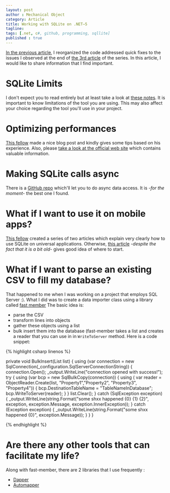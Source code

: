 ```yaml
---
layout: post
author : Mechanical Object
category: Article
title: Working with SQLite on .NET–5
tagline: 
tags: [.net, c#, github, programming, sqllite]
published : true
---
```

[In the previous article](http://blog.mechanicalobject.com/2015/01/09/working-with-sqlite-on-net-4), I reorganized the code addressed quick fixes to the issues I observed at the end of [the 3rd article](http://blog.mechanicalobject.com/2015/01/09/working-with-sqlite-on-net-3) of the series. In this article, I would like to share information that I find important.

<!--more-->

# SQLite Limits

I don't expect you to read entirely but at least take a look at <a href="https://www.sqlite.org/limits.html" target="_blank">these notes</a>. 
It is important to know limitations of the tool you are using. This may also affect your choice regarding the tool you'll use in your project.

# Optimizing performances

<a href="http://blog.thomasbandt.de/39/2433/de/blog/performance-optimization-of-sqlite-on-ios-with-xamarin.html" target="_blank">This fellow</a> 
made a nice blog post and kindly gives some tips based on his experience. Also, please 
<a href="https://www.sqlite.org/cvstrac/wiki?p=PerformanceTuning" target="_blank">take a look at the official web site</a>
which contains valuable information.

# Making SQLite calls async

There is a <a href="https://github.com/praeclarum/sqlite-net" target="_blank">GitHub repo</a> which'll let you to do async data access. It is _-for the moment-_ the best one I found.

# What if I want to use it on mobile apps?

<a href="http://blog.tpcware.com/2014/05/universal-app-with-sqlite-part-1/" target="_blank">This fellow</a>
created a series of two articles which explain very clearly how to use SQLite on universal applications. Otherwise, 
<a href="http://blogs.msdn.com/b/robertgreen/archive/2012/11/13/using-sqlite-in-windows-store-apps.aspx" target="_blank">this article</a>
_-despite the fact that it is a bit old-_ gives good idea of where to start.

# What if I want to parse an existing CSV to fill my database?

That happened to me when I was working on a project that employs SQL Server :). What I did was to create a data importer class using a library called 
<a href="https://code.google.com/p/fast-member/" target="_blank">fast member</a>
The basic idea is:

*   parse the CSV
*   transform lines into objects
*   gather these objects using a list
*   bulk insert them into the database (fast-member takes a list and creates a reader that you can use in in `WriteToServer` method. Here is a code snippet:

{% highlight csharp linenos %}

private void BulkInsert(List<YourModelClass> list)
{
    using (var connection = new SqlConnection(_configuration.SqlServerConnectionString))
    {
        connection.Open();
        _output.WriteLine("connection opened with success!");
        try
        {
            using (var bcp = new SqlBulkCopy(connection))
            {
                using (
                    var reader = ObjectReader.Create(list, "Property1","Property2", "Property3", "Property4"))
                {
                    bcp.DestinationTableName = "TableNameInDatabase";
                    bcp.WriteToServer(reader);
                }
            }
            list.Clear();
        }
        catch (SqlException exception)
        {
            _output.WriteLine(string.Format("some shxx happened {0} {1} {2}", exception, exception.Message,
                exception.InnerException));
        }
        catch (Exception exception)
        {
            _output.WriteLine(string.Format("some shxx happened {0}", exception.Message));
        }
    }
}

{% endhighlight %}

# Are there any other tools that can facilitate my life?

Along with fast-member, there are 2 libraries that I use frequently :

* <a href="https://github.com/StackExchange/dapper-dot-net" target="_blank">Dapper</a>
* <a href="https://github.com/AutoMapper/AutoMapper" target="_blank">Automapper</a>
